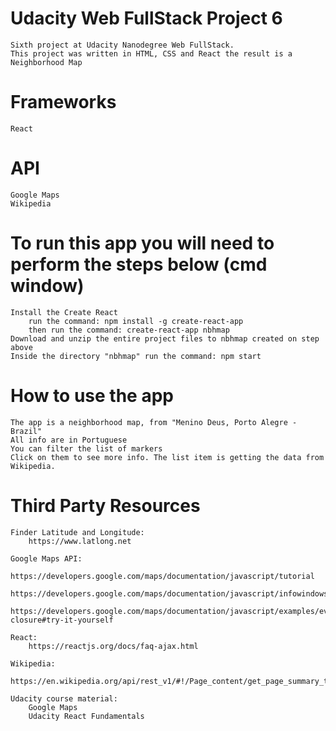 # Udacity Web FullStack Project 6
    Sixth project at Udacity Nanodegree Web FullStack.
    This project was written in HTML, CSS and React the result is a Neighborhood Map

# Frameworks
    React 
    
# API
    Google Maps
    Wikipedia

# To run this app you will need to perform the steps below (cmd window)
    Install the Create React
        run the command: npm install -g create-react-app
        then run the command: create-react-app nbhmap
    Download and unzip the entire project files to nbhmap created on step above
    Inside the directory "nbhmap" run the command: npm start

# How to use the app
    The app is a neighborhood map, from "Menino Deus, Porto Alegre - Brazil"
    All info are in Portuguese
    You can filter the list of markers
    Click on them to see more info. The list item is getting the data from Wikipedia.

    
# Third Party Resources
    
    Finder Latitude and Longitude:
        https://www.latlong.net
    
    Google Maps API:
        https://developers.google.com/maps/documentation/javascript/tutorial
        https://developers.google.com/maps/documentation/javascript/infowindows
        https://developers.google.com/maps/documentation/javascript/examples/event-closure#try-it-yourself
        
    React: 
        https://reactjs.org/docs/faq-ajax.html
        
    Wikipedia:
        https://en.wikipedia.org/api/rest_v1/#!/Page_content/get_page_summary_title

    Udacity course material:
        Google Maps
        Udacity React Fundamentals


